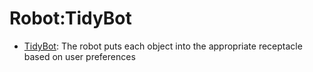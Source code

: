 # Robot:TidyBot

- [TidyBot](oed-playground/tree/master/pages/datasets/tidybot.md): The robot puts each object into the appropriate receptacle based on user preferences